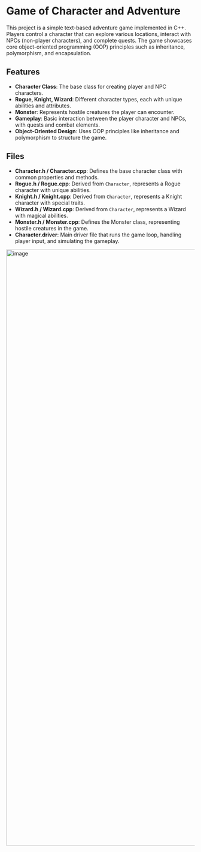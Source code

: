 # Game of Character and Adventure

This project is a simple text-based adventure game implemented in C++. Players control a character that can explore various locations, interact with NPCs (non-player characters), and complete quests. The game showcases core object-oriented programming (OOP) principles such as inheritance, polymorphism, and encapsulation.

## Features
- **Character Class**: The base class for creating player and NPC characters.
- **Rogue, Knight, Wizard**: Different character types, each with unique abilities and attributes.
- **Monster**: Represents hostile creatures the player can encounter.
- **Gameplay**: Basic interaction between the player character and NPCs, with quests and combat elements.
- **Object-Oriented Design**: Uses OOP principles like inheritance and polymorphism to structure the game.

## Files
- **Character.h / Character.cpp**: Defines the base character class with common properties and methods.
- **Rogue.h / Rogue.cpp**: Derived from `Character`, represents a Rogue character with unique abilities.
- **Knight.h / Knight.cpp**: Derived from `Character`, represents a Knight character with special traits.
- **Wizard.h / Wizard.cpp**: Derived from `Character`, represents a Wizard with magical abilities.
- **Monster.h / Monster.cpp**: Defines the Monster class, representing hostile creatures in the game.
- **Character.driver**: Main driver file that runs the game loop, handling player input, and simulating the gameplay.
<img width="1590" alt="image" src="https://github.com/user-attachments/assets/9dbcd6e3-b374-4a0e-b014-1a0dc1377463" />
